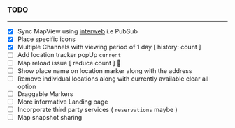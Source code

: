### TODO

---

- [x] Sync MapView using [interweb](https://www.pubnub.com/) i.e PubSub
- [x] Place specific icons
- [x] Multiple Channels with viewing period of 1 day [ history: count ]
- [ ] Add location tracker popUp `current`
- [ ] Map reload issue [ reduce count ] 🚩
- [ ] Show place name on location marker along with the address
- [ ] Remove individual locations along with currently available clear all option
- [ ] Draggable Markers
- [ ] More informative Landing page
- [ ] Incorporate third party services ( `reservations` maybe )
- [ ] Map snapshot sharing
